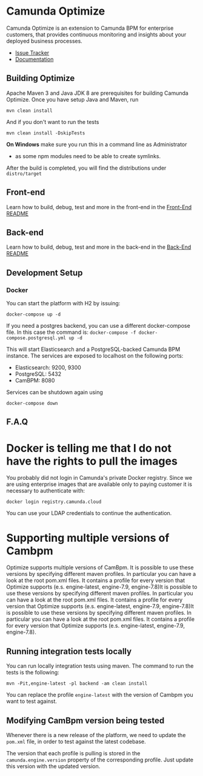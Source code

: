 # Camunda Optimize

Camunda Optimize is an extension to Camunda BPM for enterprise customers,
that provides continuous monitoring and insights about your deployed
business processes.

* [Issue Tracker](https://app.camunda.com/jira/secure/RapidBoard.jspa?rapidView=49)
* [Documentation](https://docs.camunda.org/optimize/)

## Building Optimize

Apache Maven 3 and Java JDK 8 are prerequisites for building Camunda
Optimize. Once you have setup Java and Maven, run

```
mvn clean install
```

And if you don't want to run the tests
```
mvn clean install -DskipTests
```

**On Windows** make sure you run this in a command line as Administrator
- as some npm modules need to be able to create symlinks.

After the build is completed, you will find the distributions under ```
distro/target ```

## Front-end

Learn how to build, debug, test and more in the front-end in the [Front-End README](client/README.md)

## Back-end

Learn how to build, debug, test and more in the back-end in the [Back-End README](backend/README.md)

## Development Setup

### Docker

You can start the platform with H2 by issuing:
```
docker-compose up -d
```

If you need a postgres backend, you can use a different docker-compose
file. In this case the command is: ``` docker-compose -f
docker-compose.postgresql.yml up -d ```

This will start Elasticsearch and a PostgreSQL-backed Camunda BPM instance.
The services are exposed to localhost on the following ports:
- Elasticsearch: 9200, 9300
- PostgreSQL: 5432
- CamBPM: 8080

Services can be shutdown again using
```
docker-compose down
```

## F.A.Q

# Docker is telling me that I do not have the rights to pull the images

You probably did not login in Camunda's private Docker registry. Since we
are using enterprise images that are available only to paying customer it
is necessary to authenticate with:

```
docker login registry.camunda.cloud
```

You can use your LDAP credentials to continue the authentication.

# Supporting multiple versions of Cambpm

Optimize supports multiple versions of CamBpm. It is possible to use these
versions by specifying different maven profiles. In particular you can
have a look at the root pom.xml files. It contains a profile for every
version that Optimize supports (e.s. engine-latest, engine-7.9,
engine-7.8)It is possible to use these versions by specifying different
maven profiles. In particular you can have a look at the root pom.xml
files. It contains a profile for every version that Optimize supports
(e.s. engine-latest, engine-7.9, engine-7.8)It is possible to use these
versions by specifying different maven profiles. In particular you can
have a look at the root pom.xml files. It contains a profile for every
version that Optimize supports (e.s. engine-latest, engine-7.9, engine-7.8).

## Running integration tests locally

You can run locally integration tests using maven. The command to run the
tests is the following:

```
mvn -Pit,engine-latest -pl backend -am clean install
```

You can replace the profile `engine-latest` with the version of Cambpm you
want to test against.

## Modifying CamBpm version being tested

Whenever there is a new release of the platform, we need to update the
`pom.xml` file, in order to test against the latest codebase.

The version that each profile is pulling is stored in the
`camunda.engine.version` property of the corresponding profile. Just
update this version with the updated version.
